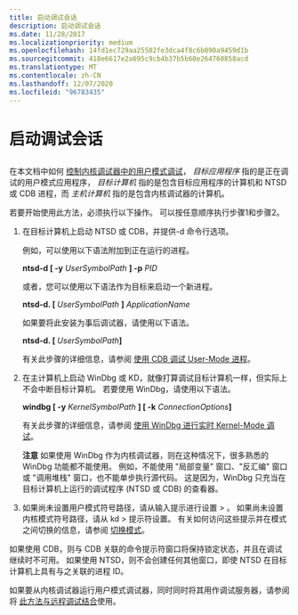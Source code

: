 ```yaml
---
title: 启动调试会话
description: 启动调试会话
ms.date: 11/28/2017
ms.localizationpriority: medium
ms.openlocfilehash: 14fd1ec729aa25502fe3dca4f8c6b090a9459d1b
ms.sourcegitcommit: 418e6617e2a695c9cb4b37b5b60e264760858acd
ms.translationtype: MT
ms.contentlocale: zh-CN
ms.lasthandoff: 12/07/2020
ms.locfileid: "96783435"
---
```

# <a name="starting-the-debugging-session"></a>启动调试会话


## <span id="ddk_opening_a_crash_dump_dbg"></span><span id="DDK_OPENING_A_CRASH_DUMP_DBG"></span>


在本文档中如何 [控制内核调试器中的用户模式调试](controlling-the-user-mode-debugger-from-the-kernel-debugger.md)， *目标应用程序* 指的是正在调试的用户模式应用程序， *目标计算机* 指的是包含目标应用程序的计算机和 NTSD 或 CDB 进程，而 *主机计算机* 指的是包含内核调试器的计算机。

若要开始使用此方法，必须执行以下操作。 可以按任意顺序执行步骤1和步骤2。

1. 在目标计算机上启动 NTSD 或 CDB，并提供-d 命令行选项。

   例如，可以使用以下语法附加到正在运行的进程。

   **ntsd-d \[ -y** <em>UserSymbolPath</em> **\] -p** *PID*

   或者，您可以使用以下语法作为目标来启动一个新进程。

   **ntsd-d. \[** <em>UserSymbolPath</em> **\]** *ApplicationName*

   如果要将此安装为事后调试器，请使用以下语法。

   **ntsd-d. \[** <em>UserSymbolPath</em>**\]**

   有关此步骤的详细信息，请参阅 [使用 CDB 调试 User-Mode 进程](debugging-a-user-mode-process-using-cdb.md)。

2. 在主计算机上启动 WinDbg 或 KD，就像打算调试目标计算机一样，但实际上不会中断目标计算机。 若要使用 WinDbg，请使用以下语法。

   **windbg \[ -y** <em>KernelSymbolPath</em> **\] \[ -k** <em>ConnectionOptions</em>**\]**

   有关此步骤的详细信息，请参阅 [使用 WinDbg 进行实时 Kernel-Mode 调试](performing-kernel-mode-debugging-using-windbg.md)。

   **注意**  如果使用 WinDbg 作为内核调试器，则在这种情况下，很多熟悉的 WinDbg 功能都不能使用。 例如，不能使用 "局部变量" 窗口、"反汇编" 窗口或 "调用堆栈" 窗口，也不能单步执行源代码。 这是因为，WinDbg 只充当在目标计算机上运行的调试程序 (NTSD 或 CDB) 的查看器。

     

3. 如果尚未设置用户模式符号路径，请从输入提示进行设置 &gt; 。 如果尚未设置内核模式符号路径，请从 kd &gt; 提示符设置。 有关如何访问这些提示并在模式之间切换的信息，请参阅 [切换模式](switching-modes.md)。

如果使用 CDB，则与 CDB 关联的命令提示符窗口将保持锁定状态，并且在调试继续时不可用。 如果使用 NTSD，则不会创建任何其他窗口，即使 NTSD 在目标计算机上具有与之关联的进程 ID。

如果要从内核调试器运行用户模式调试器，同时同时将其用作调试服务器，请参阅将 [此方法与远程调试结合](combining-this-method-with-remote-debugging.md)使用。

 

 





